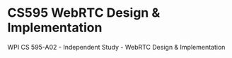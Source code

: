 # CS595 WebRTC Design & Implementation
WPI CS 595-A02 - Independent Study - WebRTC Design &amp; Implementation
